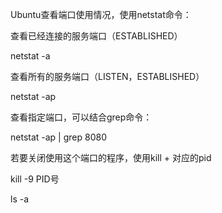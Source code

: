 Ubuntu查看端口使用情况，使用netstat命令：


查看已经连接的服务端口（ESTABLISHED）


netstat -a


查看所有的服务端口（LISTEN，ESTABLISHED）


netstat -ap


查看指定端口，可以结合grep命令：


netstat -ap | grep 8080


若要关闭使用这个端口的程序，使用kill + 对应的pid


kill -9 PID号

ls -a
